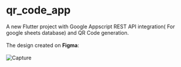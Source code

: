 # qr_code_app

A new Flutter project with Google Appscript REST API integration( For google sheets database) and QR Code generation.<br>
<br>
The design created on <strong>Figma</strong>:<br><br>
![Capture](https://user-images.githubusercontent.com/38849650/135090858-147acb6e-4cd8-4d1d-a9d5-9c9d868825f4.PNG)
